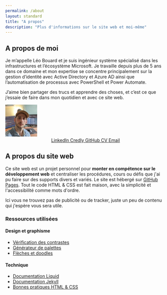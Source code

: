 ```yaml
---
permalink: /about
layout: standard
title: "A propos"
description: "Plus d'informations sur le site web et moi-même"
---
```


<div class="aboutMe">
    <div>
        <h2 id="a-propos-de-moi">A propos de moi</h2>
        <p>Je m’appelle Léo Bouard et je suis ingénieur système spécialisé dans les infrastructures et l’écosystème Microsoft. Je travaille depuis plus de 5 ans dans ce domaine et mon expertise se concentre principalement sur la gestion d’identité avec Active Directory et Azure AD ainsi que l’automatisation de processus avec PowerShell et Power Automate.</p>
        <p>J’aime bien partager des trucs et apprendre des choses, et c’est ce que j’essaie de faire dans mon quotidien et avec ce site web.</p>
    </div>
    <img src="/assets/images/profile-picture.jpg" alt="Photo de profil" height="100" width="100">
</div>

<!-- Personal links section -->

<div style="display: flex; margin: auto -15px; justify-content: center;">
    <div class="personalLinks">
        <a href="{{ site.linkedin }}" target="_blank" class="linkedIn">
            <i class="fa-brands fa-linkedin"></i>
            <span>LinkedIn</span>
        </a>
        <a href="{{ site.credly }}" target="_blank" class="credly">
            <i class="fa-solid fa-shield"></i>
            <span>Credly</span>
        </a>
        <a href="{{ site.github.owner_url }}" target="_blank" class="github">
            <i class="fa-brands fa-github"></i>
            <span>GitHub</span>
        </a>
        <a href="/cv" class="cv">
            <i class="fa-solid fa-files"></i>
            <span>CV</span>
        </a>
        <a href="mailto:{{ site.emailAddress }}" class="emailAddress">
            <i class="fa-solid fa-envelope"></i>
            <span>Email</span>
        </a>
    </div>
</div>

## A propos du site web

Ce site web est un projet personnel pour **monter en compétence sur le développement web** et centraliser les procédures, cours ou défis que j'ai pu faire sur des supports divers et variés. Le site est hébergé sur [GitHub Pages](https://docs.github.com/en/pages). Tout le code HTML & CSS est fait maison, avec la simplicité et l'accessibilité comme mots d'ordre.

Ici vous ne trouvez pas de publicité ou de tracker, juste un peu de contenu qui j'espère vous sera utile.

### Ressources utilisées

#### Design et graphisme

- [Vérification des contrastes](https://color.adobe.com/fr/create/color-contrast-analyzer)
- [Générateur de palettes](https://coolors.co/generate)
- [Flèches et doodles](https://www.highlights.design/)

#### Technique

- [Documentation Liquid](https://shopify.github.io/liquid/)
- [Documentation Jekyll](https://jekyllrb.com/docs/)
- [Bonnes pratiques HTML & CSS](https://pagespeed.web.dev/)
